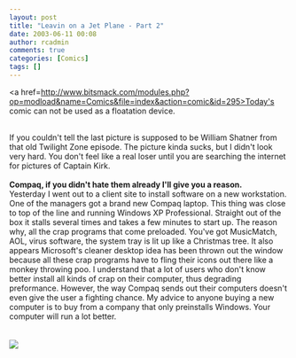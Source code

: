 ```yaml
---
layout: post
title: "Leavin on a Jet Plane - Part 2"
date: 2003-06-11 00:08
author: rcadmin
comments: true
categories: [Comics]
tags: []
---
```

<a href=http://www.bitsmack.com/modules.php?op=modload&name=Comics&file=index&action=comic&id=295>Today's comic</a> can not be used as a floatation device.
<br />

<br />
If you couldn't tell the last picture is supposed to be William Shatner from that old Twilight Zone episode. The picture kinda sucks, but I didn't look very hard. You don't feel like a real loser until you are searching the internet for pictures of Captain Kirk.
<br />

<br />
<b>Compaq, if you didn't hate them already I'll give you a reason.</b>
<br />
Yesterday I went out to a client site to install software on a new workstation. One of the managers got a brand new Compaq laptop. This thing was close to top of the line and running Windows XP Professional. Straight out of the box it stalls several times and takes a few minutes to start up. The reason why, all the crap programs that come preloaded. You've got MusicMatch, AOL, virus software, the system tray is lit up like a Christmas tree. It also appears Microsoft's cleaner desktop idea has been thrown out the window because all these crap programs have to fling their icons out there like a monkey throwing poo. I understand that a lot of users who don't know better install all kinds of crap on their computer, thus degrading preformance. However, the way Compaq sends out their computers doesn't even give the user a fighting chance. My advice to anyone buying a new computer is to buy from a company that only preinstalls Windows. Your computer will run a lot better.
<br />
<Br><br><!--more--><img src='http://dl.bitsmack.com/comics/20030611.gif' alt'' />
